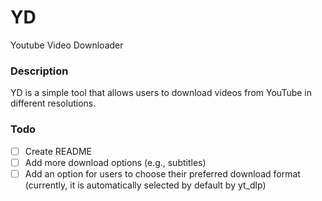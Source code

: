# YD

Youtube Video Downloader

### Description

YD is a simple tool that allows users to download videos from YouTube in different resolutions.

### Todo

- [ ] Create README
- [ ] Add more download options (e.g., subtitles)
- [ ] Add an option for users to choose their preferred download format (currently, it is automatically selected by default by yt_dlp)
